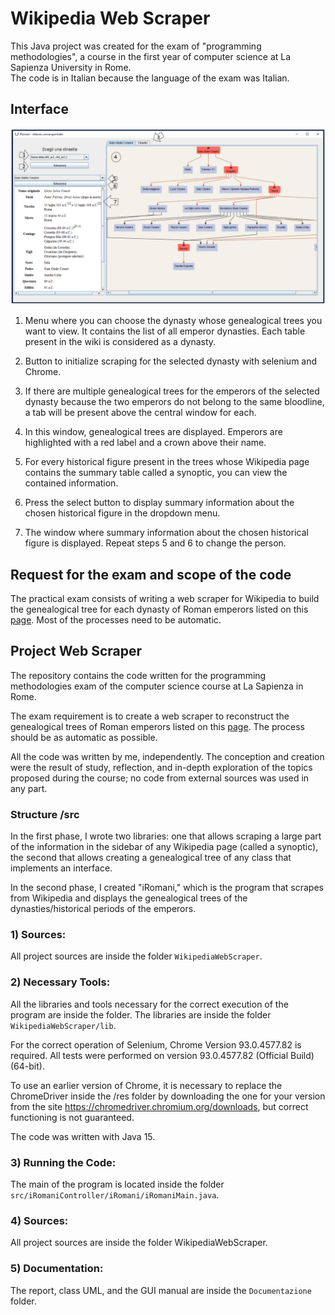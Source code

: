 # Wikipedia Web Scraper

This Java project was created for the exam of "programming methodologies", a course in the first year of computer science at La Sapienza University in Rome.  
The code is in Italian because the language of the exam was Italian.

## Interface

![interface](./interface.png)
1. Menu where you can choose the dynasty whose genealogical trees you want to view. It contains the list of all emperor dynasties. Each table present in the wiki is considered as a dynasty.

2. Button to initialize scraping for the selected dynasty with selenium and Chrome.

3. If there are multiple genealogical trees for the emperors of the selected dynasty because the two emperors do not belong to the same bloodline, a tab will be present above the central window for each.

4. In this window, genealogical trees are displayed. Emperors are highlighted with a red label and a crown above their name.

5. For every historical figure present in the trees whose Wikipedia page contains the summary table called a synoptic, you can view the contained information.

6. Press the select button to display summary information about the chosen historical figure in the dropdown menu.

7. The window where summary information about the chosen historical figure is displayed. Repeat steps 5 and 6 to change the person.

## Request for the exam and scope of the code

The practical exam consists of writing a web scraper for Wikipedia to build the genealogical tree for each dynasty of Roman emperors listed on this [page](https://en.wikipedia.org/wiki/List_of_Roman_emperors). Most of the processes need to be automatic.

## Project Web Scraper
The repository contains the code written for the programming methodologies exam of the computer science course at La Sapienza in Rome.

The exam requirement is to create a web scraper to reconstruct the genealogical trees of Roman emperors listed on this [page](https://it.wikipedia.org/wiki/Imperatori_romani). The process should be as automatic as possible.

All the code was written by me, independently. The conception and creation were the result of study, reflection, and in-depth exploration of the topics proposed during the course; no code from external sources was used in any part.

### Structure /src

In the first phase, I wrote two libraries: one that allows scraping a large part of the information in the sidebar of any Wikipedia page (called a synoptic), the second that allows creating a genealogical tree of any class that implements an interface.

In the second phase, I created "iRomani," which is the program that scrapes from Wikipedia and displays the genealogical trees of the dynasties/historical periods of the emperors.

### 1) Sources:
All project sources are inside the folder `WikipediaWebScraper`.

### 2) Necessary Tools:
All the libraries and tools necessary for the correct execution of the program are inside the folder. The libraries are inside the folder `WikipediaWebScraper/lib`.

For the correct operation of Selenium, Chrome Version 93.0.4577.82 is required. All tests were performed on version 93.0.4577.82 (Official Build) (64-bit).

To use an earlier version of Chrome, it is necessary to replace the ChromeDriver inside the /res folder by downloading the one for your version from the site https://chromedriver.chromium.org/downloads, but correct functioning is not guaranteed.

The code was written with Java 15.

### 3) Running the Code:
The main of the program is located inside the folder `src/iRomaniController/iRomani/iRomaniMain.java`.

### 4) Sources:
All project sources are inside the folder WikipediaWebScraper.

### 5) Documentation:
The report, class UML, and the GUI manual are inside the `Documentazione` folder.

